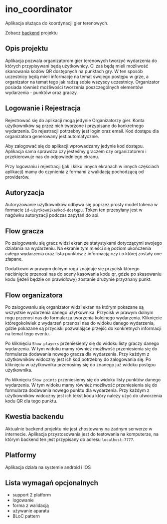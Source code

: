 # ino_coordinator

Aplikacja służąca do koordynacji gier terenowych.

Zobacz [backend](https://github.com/MagullOff/InoCoordinator-Backend) projektu

## Opis projektu

Aplikacja pozwala organizatorom gier terenowych tworzyć wydarzenia do których przypisywani będą użytkownicy. Ci zaś będą mieli możliwość skanowania kodów QR dostępnych na punktach gry. W ten sposób uczestnicy będą mieli informacje na temat swojego postępu w grze, a organizator na temat tego jak radzą sobie wszyscy uczestnicy. Organizator posiada również możliwości tworzenia poszczególnych elementów wydarzenia - punktów oraz graczy.

## Logowanie i Rejestracja
Rejestrować się do aplikacji mogą jedynie Organizatorzy gier. Konta użytkowników są przez nich tworzone i przypisane do konkretnego wydarzenia. Do rejestracji potrzebny jest login oraz email. Kod dostępu dla organizatora generowany jest automatycznie. 

Aby zalogować się do aplikacji wprowadzamy jedynie kod dostępu. Aplikacja sama sprawdza czy jesteśmy graczem czy organizatorem i przekierowuje nas do odpowiedniego ekranu.

Przy logowaniu i rejestracji (jak i kilku innych ekranach w innych częściach aplikacji) mamy do czynienia z formami z walidacją pochodzącą od providerów.

## Autoryzacja
Autoryzowanie użytkowników odbywa się poprzez prosty model tokena w formacie `id-użytkownika@kod-dostępu`. Token ten przesyłany jest w nagówku autoryzacji podczas zapytań do api.

## Flow gracza
Po zalogowaniu się gracz widzi ekran ze statystykami dotyczącymi swojego działania na wydarzeniu. Na ekranie tym mieści się poziom ukończenia całego wydarzenia oraz lista punktów z informacją czy i o której zostały one złapane. 

Dodatkowo w prawym dolnym rogu znajduje się przycisk którego naciśnięcie przenosi nas do sceny kasowania kodu qr, gdzie po skasowaniu kodu (jeżeli będzie on prawidłowy) zostanie drużynie przyznany punkt.

## Flow organizatora
Po zalogowaniu się organizator widzi ekran na którym pokazane są wszystkie wydarzenia danego użytkownika. Przycisk w prawym dolnym rogu przenosi nas do formularza tworzenia kolejnego wydarzenia. Kliknięcie któregokolwiek z wydarzeń przenosi nas do widoku danego wydarzenia, gdzie pokazane są przyciski pozwalające przejść do konkretnych informacji na temat tego eventu.

Po kliknięciu `Show players` przeniesiemy się do widoku listy graczy danego wydarzenia. W tym widoku mamy również możliwość przeniesienia się do formularza dodawania nowego gracza dla wydarzenia. Przy każdym z użytkowników widoczny jest ich kod potrzebny do zalogowania się. Po kliknięciu w użytkownika przenosimy się do znanego już widoku postępu użytkownika.

Po kliknięciu `Show points` przeniesiemy się do widoku listy punktów danego wydarzenia. W tym widoku mamy również możliwość przeniesienia się do formularza dodawania nowego punktu dla wydarzenia. Przy każdym z użytkowników widoczny jest ich tekst kodu który należy użyć do utworzenia kodu QR dla tego punktu.

## Kwestia backendu
Aktualnie backend projektu nie jest zhostowany na żadnym serwerze w internecie. Aplikacja przystosowania jest do testowania na komputerze, na którym backend ten jest przypisany do adresu `localhost:7777`.

## Platformy
Aplikacja działa na systemie android i IOS

## Lista wymagań opcjonalnych
- support 2 platform
- logowanie
- forma z walidacją
- używanie aparatu
- BLoC pattern
